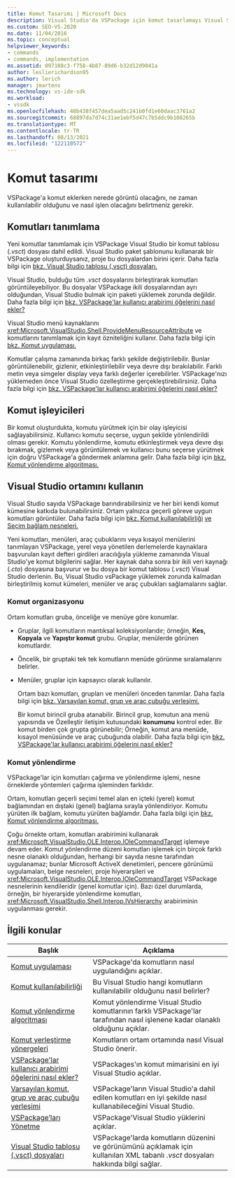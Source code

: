 ```yaml
---
title: Komut Tasarımı | Microsoft Docs
description: Visual Studio'da VSPackage için komut tasarlamayı Visual Studio. Dahil olmak üzere, nerede görüntülendiğinde, ne zaman kullanılabilir olduğunu ve nasıl iş olacağını belirtme.
ms.custom: SEO-VS-2020
ms.date: 11/04/2016
ms.topic: conceptual
helpviewer_keywords:
- commands
- commands, implementation
ms.assetid: 097108c3-f758-4b87-89d6-b32d12d9041a
author: leslierichardson95
ms.author: lerich
manager: jmartens
ms.technology: vs-ide-sdk
ms.workload:
- vssdk
ms.openlocfilehash: 48b438f457dea5aad5c241b0fd1e60daac3761a2
ms.sourcegitcommit: 68897da7d74c31ae1ebf5d47c7b5ddc9b108265b
ms.translationtype: MT
ms.contentlocale: tr-TR
ms.lasthandoff: 08/13/2021
ms.locfileid: "122110572"
---
```

# <a name="command-design"></a>Komut tasarımı
VSPackage'a komut eklerken nerede görüntü olacağını, ne zaman kullanılabilir olduğunu ve nasıl işlen olacağını belirtmeniz gerekir.

## <a name="define-commands"></a>Komutları tanımlama
 Yeni komutlar tanımlamak için VSPackage Visual Studio bir komut tablosu (*.vsct*) dosyası dahil edildi. Visual Studio paket şablonunu kullanarak bir VSPackage oluşturduysanız, proje bu dosyalardan birini içerir. Daha fazla bilgi için [bkz. Visual Studio tablosu (.vsct) dosyaları.](../../extensibility/internals/visual-studio-command-table-dot-vsct-files.md)

 Visual Studio, bulduğu tüm *.vsct* dosyalarını birleştirarak komutları görüntüleyebiliyor. Bu dosyalar VSPackage ikili dosyalarından ayrı olduğundan, Visual Studio bulmak için paketi yüklemek zorunda değildir. Daha fazla bilgi için [bkz. VSPackage'lar kullanıcı arabirimi öğelerini nasıl ekler?](../../extensibility/internals/how-vspackages-add-user-interface-elements.md)

 Visual Studio menü kaynaklarını <xref:Microsoft.VisualStudio.Shell.ProvideMenuResourceAttribute> ve komutlarını tanımlamak için kayıt özniteliğini kullanır. Daha fazla bilgi için [bkz. Komut uygulaması.](../../extensibility/internals/command-implementation.md)

 Komutlar çalışma zamanında birkaç farklı şekilde değiştirilebilir. Bunlar görüntülenebilir, gizlenir, etkinleştirilebilir veya devre dışı bırakılabilir. Farklı metin veya simgeler display veya farklı değerler içerebilirler. VSPackage'nızı yüklemeden önce Visual Studio özelleştirme gerçekleştirebilirsiniz. Daha fazla bilgi için [bkz. VSPackage'lar kullanıcı arabirimi öğelerini nasıl ekler?](../../extensibility/internals/how-vspackages-add-user-interface-elements.md)

## <a name="command-handlers"></a>Komut işleyicileri
 Bir komut oluşturdukta, komutu yürütmek için bir olay işleyicisi sağlayabilirsiniz. Kullanıcı komutu seçerse, uygun şekilde yönlendirildi olması gerekir. Komutu yönlendirme, komutu etkinleştirmek veya devre dışı bırakmak, gizlemek veya görüntülemek ve kullanıcı bunu seçerse yürütmek için doğru VSPackage'a göndermek anlamına gelir. Daha fazla bilgi için [bkz. Komut yönlendirme algoritması.](../../extensibility/internals/command-routing-algorithm.md)

## <a name="visual-studio-command-environment"></a>Visual Studio ortamını kullanın
 Visual Studio sayıda VSPackage barındırabilirsiniz ve her biri kendi komut kümesine katkıda bulunabilirsiniz. Ortam yalnızca geçerli göreve uygun komutları görüntüler. Daha fazla bilgi için [bkz. Komut kullanılabilirliği](../../extensibility/internals/command-availability.md) [ve Seçim bağlam nesneleri.](../../extensibility/internals/selection-context-objects.md)

 Yeni komutları, menüleri, araç çubuklarını veya kısayol menülerini tanımlayan VSPackage, yerel veya yönetilen derlemelerde kaynaklara başvurulan kayıt defteri girdileri aracılığıyla yükleme zamanında Visual Studio'ye komut bilgilerini sağlar. Her kaynak daha sonra bir ikili veri kaynağı (*.cto*) dosyasına başvurur ve bu dosya bir komut tablosu (*.vsct*) Visual Studio derlenin. Bu, Visual Studio vsPackage yüklemek zorunda kalmadan birleştirilmiş komut kümeleri, menüler ve araç çubukları sağlamalarını sağlar.

### <a name="command-organization"></a>Komut organizasyonu
 Ortam komutları gruba, önceliğe ve menüye göre konumlar.

- Gruplar, ilgili komutların mantıksal koleksiyonlarıdır; örneğin, **Kes,** **Kopyala** ve **Yapıştır komut** grubu. Gruplar, menülerde görünen komutlardır.

- Öncelik, bir gruptaki tek tek komutların menüde görünme sıralamalarını belirler.

- Menüler, gruplar için kapsayıcı olarak kullanılır.

  Ortam bazı komutları, grupları ve menüleri önceden tanımlar. Daha fazla bilgi için [bkz. Varsayılan komut, grup ve araç çubuğu yerleşimi.](../../extensibility/internals/default-command-group-and-toolbar-placement.md)

  Bir komut birincil gruba atanabilir. Birincil grup, komutun ana menü yapısında ve Özelleştir iletişim kutusundaki **konumunu** kontrol eder. Bir komut birden çok grupta görünebilir; Örneğin, komut ana menüde, kısayol menüsünde ve araç çubuğunda olabilir. Daha fazla bilgi için [bkz. VSPackage'lar kullanıcı arabirimi öğelerini nasıl ekler?](../../extensibility/internals/how-vspackages-add-user-interface-elements.md)

### <a name="command-routing"></a>Komut yönlendirme
 VSPackage'lar için komutları çağırma ve yönlendirme işlemi, nesne örneklerde yöntemleri çağırma işleminden farklıdır.

 Ortam, komutları geçerli seçimi temel alan en içteki (yerel) komut bağlamından en dıştaki (genel) bağlama sırayla yönlendiriyor. Komutu yürüten ilk bağlam, komutu yürüten bağlamdır. Daha fazla bilgi için [bkz. Komut yönlendirme algoritması.](../../extensibility/internals/command-routing-algorithm.md)

 Çoğu örnekte ortam, komutları arabirimini kullanarak <xref:Microsoft.VisualStudio.OLE.Interop.IOleCommandTarget> işlemeye devam eder. Komut yönlendirme düzeni komutları işlemek için birçok farklı nesne olanaklı olduğundan, herhangi bir sayıda nesne tarafından uygulanamaz; bunlar Microsoft ActiveX denetimleri, pencere görünümü uygulamaları, belge nesneleri, proje hiyerarşileri ve <xref:Microsoft.VisualStudio.OLE.Interop.IOleCommandTarget> VSPackage nesnelerinin kendileridir (genel komutlar için). Bazı özel durumlarda, örneğin, bir hiyerarşide yönlendirme komutları, <xref:Microsoft.VisualStudio.Shell.Interop.IVsHierarchy> arabiriminin uygulanması gerekir.

## <a name="related-topics"></a>İlgili konular

|Başlık|Açıklama|
|-----------|-----------------|
|[Komut uygulaması](../../extensibility/internals/command-implementation.md)|VSPackage'da komutların nasıl uygulandığını açıklar.|
|[Komut kullanılabilirliği](../../extensibility/internals/command-availability.md)|Bu Visual Studio hangi komutların kullanılabilir olduğunu nasıl belirler?|
|[Komut yönlendirme algoritması](../../extensibility/internals/command-routing-algorithm.md)|Komut yönlendirme Visual Studio komutlarının farklı VSPackage'lar tarafından nasıl işlenene kadar olanaklı olduğunu açıklar.|
|[Komut yerleştirme yönergeleri](../../extensibility/internals/command-placement-guidelines.md)|Komutların ortam ortamında nasıl Visual Studio önerir.|
|[VSPackage'lar kullanıcı arabirimi öğelerini nasıl ekler?](../../extensibility/internals/how-vspackages-add-user-interface-elements.md)|VSPackages'ın komut mimarisini en iyi Visual Studio açıklar.|
|[Varsayılan komut, grup ve araç çubuğu yerleşimi](../../extensibility/internals/default-command-group-and-toolbar-placement.md)|VSPackage'ların Visual Studio'a dahil edilen komutları en iyi şekilde nasıl kullanabileceğini Visual Studio.|
|[VSPackage’ları Yönetme](../../extensibility/managing-vspackages.md)|VSPackage'Visual Studio yüklerini açıklar.|
|[Visual Studio tablosu (.vsct) dosyaları](../../extensibility/internals/visual-studio-command-table-dot-vsct-files.md)|VSPackage'larda komutların düzenini ve görünümünü açıklamak için kullanılan XML tabanlı *.vsct* dosyaları hakkında bilgi sağlar.|
